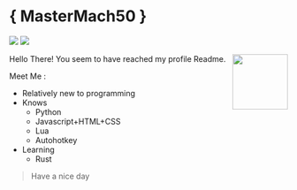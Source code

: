 # { MasterMach50 }
![](https://img.shields.io/badge/Me-MasterMach50-blue) ![](https://img.shields.io/github/stars/MasterMach50?color=yellow)

<img align="right" width="100" height="100" src="https://avatars.githubusercontent.com/u/64970593?v=4">

Hello There! You seem to have reached my profile Readme.

Meet Me :
- Relatively new to programming
- Knows 
  - Python
  - Javascript+HTML+CSS
  - Lua
  - Autohotkey
- Learning
  - Rust
> Have a nice day
